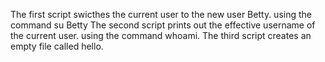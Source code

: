 The first script swicthes the current user to the new user Betty.
using the command su Betty
The second script prints out the effective username of the current user.
using the command whoami.
The third script creates an empty file called hello.

